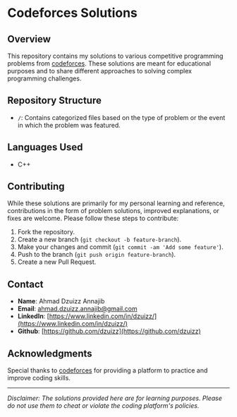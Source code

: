 # Codeforces Solutions

## Overview
This repository contains my solutions to various competitive programming problems from [codeforces](https://codeforces.com/). These solutions are meant for educational purposes and to share different approaches to solving complex programming challenges.

## Repository Structure
- `/`: Contains categorized files based on the type of problem or the event in which the problem was featured.

## Languages Used
- C++

## Contributing
While these solutions are primarily for my personal learning and reference, contributions in the form of problem solutions, improved explanations, or fixes are welcome. Please follow these steps to contribute:
1. Fork the repository.
2. Create a new branch (`git checkout -b feature-branch`).
3. Make your changes and commit (`git commit -am 'Add some feature'`).
4. Push to the branch (`git push origin feature-branch`).
5. Create a new Pull Request.

## Contact
- **Name**: Ahmad Dzuizz Annajib
- **Email**: ahmad.dzuizz.annajib@gmail.com
- **LinkedIn**: [https://www.linkedin.com/in/dzuizz/](https://www.linkedin.com/in/dzuizz/)
- **Github**: [https://github.com/dzuizz](https://github.com/dzuizz)

## Acknowledgments
Special thanks to [codeforces](https://codeforces.com/) for providing a platform to practice and improve coding skills.

---

*Disclaimer: The solutions provided here are for learning purposes. Please do not use them to cheat or violate the coding platform's policies.*
